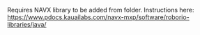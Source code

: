 Requires NAVX library to be added from folder. Instructions here: https://www.pdocs.kauailabs.com/navx-mxp/software/roborio-libraries/java/
